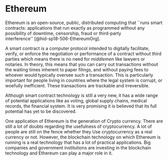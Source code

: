 Ethereum
========

Ethereum is an open-source, public, distributed computing that ``runs
smart contracts: applications that run exactly as programmed without any
possibility of downtime, censorship, fraud or third-party
interference'' [@hid-sp18-506-EthereumOrg].

A smart contract is a computer protocol intended to digitally
facilitate, verify, or enforce the negotiation or performance of a
contract without third parties which means there is no need for
*middlemen* like lawyers or notaries. In theory, this means that you can
carry out transactions without the waiting times inherent to paper
filings, and without paying fees to whoever would typically oversee such
a transaction. This is particularly important for people living in
countries where the legal system is corrupt, or woefully inefficient.
These transactions are trackable and irreversible.

Although smart contract technology is still a very new, it has a wide
range of potential applications like as voting, global supply chains,
medical records, the financial system. It is very promising it is
believed that its full potential has yet to be discovered.

One application of Ethereum is the generation of Crypto currency. There
are still a lot of doubts regarding the usefulness of cryptocurrency. A
lot of people are still on the fence whether they Use cryptocurrency as
a real currency or not. However, the blockchain technology on which
Ethereum is running is a real technology that has a lot of practical
applications. Big companies and government institutions are investing in
the blockchain technology and Ethereum can play a major role in it.

